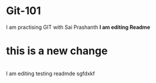 # Git-101
I am practising GIT with Sai Prashanth
<b>I am editing Readme</b>
<h1>this is a new change</h1>
<br>
I am editing testing readmde
sgfdxkf